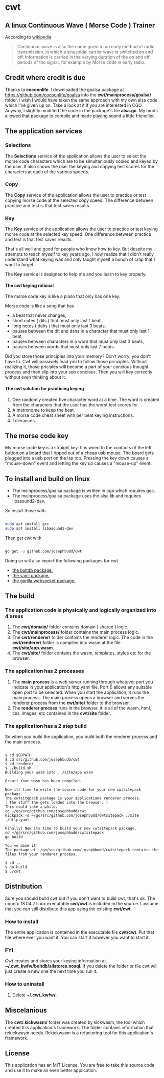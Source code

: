 # cwt

## A linux Continuous Wave ( Morse Code ) Trainer

According to [wikipedia](https://en.wikipedia.org/wiki/Continuous_wave)

> Continuous wave is also the name given to an early method of radio transmission, in which a sinusoidal carrier wave is switched on and off. Information is carried in the varying duration of the on and off periods of the signal, for example by Morse code in early radio.

## Credit where credit is due

Thanks to **cocoonlife**. I downloaded the goalsa package at https://github.com/cocoonlife/goalsa into the **cwt/mainprocess/goalsa/** folder. I wish I would have taken the same approach with my own alsa code which I've given up on. Take a look at it if you are interested in CGO. Anyway, I slightly modified the code in the package's file **alsa.go**. My mods allowed that package to compile and made playing sound a little friendlier.

## The application services

### Selections

The **Selections** service of the application allows the user to select the morse code characters which are to be simultaniously copied and keyed by the user. It also shows the user the keying and copying test scores for the characters at each of the various speeds.

### Copy

The **Copy** service of the application allows the user to practice or test copying morse code at the selected copy speed. The difference between practice and test is that test saves results.

### Key

The **Key** service of the application allows the user to practice or test keying morse code at the selected key speed. One difference between practice and test is that test saves results.

That's all well and good for people who know how to key. But despite my attempts to teach myself to key years ago, I now realize that I didn't really understand what keying was and only taught myself a bunch of crap that I want to forget.

The **Key** service is designed to help me and you learn to key properly.

#### The cwt keying rational

The morse code key is like a piano that only has one key.

Morse code is like a song that has

* a beat that never changes,
* short notes ( dits ) that must only last 1 beat,
* long notes ( dahs ) that must only last 3 beats,
* pauses between the dit and dahs in a character that must only last 1 beat,
* pauses between characters in a word that must only last 3 beats,
* pauses between words that must only last 7 beats.

Did you store those principles into your memory? Don't worry, you don't have to. Cwt will passively lead you to follow those principles. Without realizing it, those priciples will become a part of your concious thought process and then slip into your sub concious. Then you will key correctly without even thinking about it.

#### The cwt solution for practicing keying

1. One randomly created five character word at a time. The word is created from the characters that the user has the worst test scores for.
1. A metronome to keep the beat.
1. A morse code cheat sheet with per beat keying instructions.
1. Tolerances.

## The morse code key

My morse code key is a straight key. It is wired to the contacts of the left button on a board that I ripped out of a cheap usb mouse. The board gets plugged into a usb port on the lap top. Pressing the key down causes a "mouse-down" event and letting the key up causes a "mouse-up" event.

## To install and build on linux

* The mainprocess/goalsa package is written in cgo which requires gcc.
* The mainprocess/goalsa package uses the alsa lib and requires libasound2-dev.

So install those with

``` bash

sudo apt install gcc
sudo apt install libasound2-dev

```

Then get cwt with

``` bash

go get -u github.com/josephbudd/cwt

```

Doing so will also import the following packages for cwt

* [the boltdb package.](https://github.com/boltdb/bolt)
* [the yaml package.](https://gopkg.in/yaml.v2)
* [the gorilla websocket package.](https://github.com/gorilla/websocket)

## The build

### The application code is physically and logically organized into 4 areas

1. The **cwt/domain/** folder contains domain ( shared ) logic.
1. The **cwt/mainprocess/** folder contains the main process logic.
1. The **cwt/renderer/** folder contains the renderer logic. The code in the **cwt/renderer/** folder is compiled into wasm at the file **cwt/site/app.wasm**.
1. The **cwt/site/** folder contains the wasm, templates, styles etc for the browser.

### The application has 2 processes

1. The **main process** is a web server running through whatever port you indicate in your application's http.yaml file. Port 0 allows any suitable open port to be selected. When you start the application, it runs the main process. The main process opens a browser and serves the renderer process from the **cwt/site/** folder to the browser.
1. The **renderer process** runs in the browser. It is all of the wasm, html, css, images, etc contained in the **cwt/site** folder.

### The application has a 2 step build

So when you build the application, you build both the renderer process and the main process.

``` text

$ cd $GOPATH
$ cd src/github.com/josephbudd/cwt
$ cd renderer
$ ./build.sh 
Building your wasm into ../site/app.wasm

Great! Your wasm has been compiled.

Now its time to write the source code for your new cwtsitepack package.
The cwtsitepack package is your applications renderer process.
( The stuff the gets loaded into the browser. )
This could take a while.
cd ~/go/src/github.com/josephbudd/cwt
kickpack -o ~/go/src/github.com/josephbudd/cwtsitepack ./site ./http.yaml

Finally! Now its time to build your new cwtsitepack package.
cd ~/go/src/github.com/josephbudd/cwtsitepack
go build

You've done it!
The package at ~/go/src/github.com/josephbudd/cwtsitepack contains the files from your renderer process.

$ cd ..
$ go build
$ ./cwt

```

## Distribution

Sure you should build cwt but if you don't want to build cwt, that's ok. The ubuntu 18.04.2 linux executable **cwt/cwt** is included in the source. I assume that you can still distribute this app using the existing **cwt/cwt**.

### How to install

The entire application is contained in the executable file **cwt/cwt**. Put that file where ever you want it. You can start it however you want to start it.

### FYI

Cwt creates and stores your keying information at **~/.cwt_kwfw/boltdb/allstores.nosql**. If you delete the folder or file cwt will just create a new one the next time you run it.

### How to uninstall

1. Delete **~/.cwt_kwfw/**.

## Miscelanious

The **cwt/.kickwasm/** folder was created by kickwasm, the tool which created this application's framework. The folder contains information that rekickwasm needs. Rekickwasm is a refactoring tool for this application's framework.

## License

This application has an MIT License. You are free to take this source code and use it to make an even better application.
